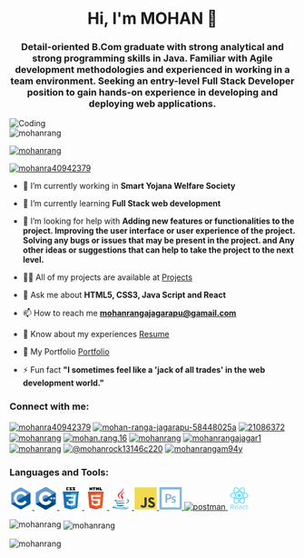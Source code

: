 <h1 align="center">Hi, I'm MOHAN 👋</h1>
<h3 align="center">Detail-oriented B.Com graduate with strong analytical and strong programming skills in Java. Familiar with Agile development methodologies and experienced in working in a team environment. Seeking an entry-level Full Stack Developer position to gain hands-on experience in developing and deploying web applications.</h3>
<img align="left" alt="Coding" width="650" src="https://thumbs.gfycat.com/CalmKeyEidolonhelvum-max-1mb.gif" />

<p align="left"> <img src="https://komarev.com/ghpvc/?username=mohanrang&label=Profile%20views&color=0e75b6&style=flat" alt="mohanrang" /> </p>

<p align="left"> <a href="https://github.com/ryo-ma/github-profile-trophy"><img src="https://github-profile-trophy.vercel.app/?username=mohanrang" alt="mohanrang" /></a> </p>

<p align="left"> <a href="https://twitter.com/mohanra40942379" target="blank"><img src="https://img.shields.io/twitter/follow/mohanra40942379?logo=twitter&style=for-the-badge" alt="mohanra40942379" /></a> </p>

- 🔭 I’m currently working in **Smart Yojana Welfare Society**

- 🌱 I’m currently learning **Full Stack web development**

- 🤝 I’m looking for help with **Adding new features or functionalities to the project. Improving the user interface or user experience of the project. Solving any bugs or issues that may be present in the project. and Any other ideas or suggestions that can help to take the project to the next level.**

- 👨‍💻 All of my projects are available at [Projects ](https://mohan-ranga-portfolio.netlify.app/)

- 💬 Ask me about **HTML5, CSS3, Java Script and React**

- 📫 How to reach me **mohanrangajagarapu@gamail.com**

- 📄 Know about my experiences [Resume](https://drive.google.com/file/d/1WTEY9FLDkgED3Aju3_yHvVs2Syv5kv9P/view?usp=share_link)

-  👨‍ My Portfolio [Portfolio](https://mohan-ranga-portfolio.netlify.app/)

- ⚡ Fun fact **"I sometimes feel like a 'jack of all trades' in the web development world."**

<h3 align="left">Connect with me:</h3>
<p align="left">
<a href="https://twitter.com/mohanra40942379" target="blank"><img align="center" src="https://raw.githubusercontent.com/rahuldkjain/github-profile-readme-generator/master/src/images/icons/Social/twitter.svg" alt="mohanra40942379" height="30" width="40" /></a>
<a href="https://linkedin.com/in/mohan-ranga-jagarapu-58448025a" target="blank"><img align="center" src="https://raw.githubusercontent.com/rahuldkjain/github-profile-readme-generator/master/src/images/icons/Social/linked-in-alt.svg" alt="mohan-ranga-jagarapu-58448025a" height="30" width="40" /></a>
<a href="https://stackoverflow.com/users/21086372" target="blank"><img align="center" src="https://raw.githubusercontent.com/rahuldkjain/github-profile-readme-generator/master/src/images/icons/Social/stack-overflow.svg" alt="21086372" height="30" width="40" /></a>
<a href="https://codesandbox.com/mohanrang" target="blank"><img align="center" src="https://raw.githubusercontent.com/rahuldkjain/github-profile-readme-generator/master/src/images/icons/Social/codesandbox.svg" alt="mohanrang" height="30" width="40" /></a>
<a href="https://fb.com/mohan.rang.16" target="blank"><img align="center" src="https://raw.githubusercontent.com/rahuldkjain/github-profile-readme-generator/master/src/images/icons/Social/facebook.svg" alt="mohan.rang.16" height="30" width="40" /></a>
<a href="https://instagram.com/mohanrang" target="blank"><img align="center" src="https://raw.githubusercontent.com/rahuldkjain/github-profile-readme-generator/master/src/images/icons/Social/instagram.svg" alt="mohanrang" height="30" width="40" /></a>
<a href="https://www.hackerrank.com/mohanrangajagar1" target="blank"><img align="center" src="https://raw.githubusercontent.com/rahuldkjain/github-profile-readme-generator/master/src/images/icons/Social/hackerrank.svg" alt="mohanrangajagar1" height="30" width="40" /></a>
<a href="https://www.leetcode.com/mohanrang" target="blank"><img align="center" src="https://raw.githubusercontent.com/rahuldkjain/github-profile-readme-generator/master/src/images/icons/Social/leet-code.svg" alt="mohanrang" height="30" width="40" /></a>
<a href="https://www.hackerearth.com/@mohanrock13146c220" target="blank"><img align="center" src="https://raw.githubusercontent.com/rahuldkjain/github-profile-readme-generator/master/src/images/icons/Social/hackerearth.svg" alt="@mohanrock13146c220" height="30" width="40" /></a>
<a href="https://auth.geeksforgeeks.org/user/mohanrangam94y" target="blank"><img align="center" src="https://raw.githubusercontent.com/rahuldkjain/github-profile-readme-generator/master/src/images/icons/Social/geeks-for-geeks.svg" alt="mohanrangam94y" height="30" width="40" /></a>
</p>

<h3 align="left">Languages and Tools:</h3>
<p align="left"> <a href="https://www.cprogramming.com/" target="_blank" rel="noreferrer"> <img src="https://raw.githubusercontent.com/devicons/devicon/master/icons/c/c-original.svg" alt="c" width="40" height="40"/> </a> <a href="https://www.w3schools.com/cpp/" target="_blank" rel="noreferrer"> <img src="https://raw.githubusercontent.com/devicons/devicon/master/icons/cplusplus/cplusplus-original.svg" alt="cplusplus" width="40" height="40"/> </a> <a href="https://www.w3schools.com/css/" target="_blank" rel="noreferrer"> <img src="https://raw.githubusercontent.com/devicons/devicon/master/icons/css3/css3-original-wordmark.svg" alt="css3" width="40" height="40"/> </a> <a href="https://www.w3.org/html/" target="_blank" rel="noreferrer"> <img src="https://raw.githubusercontent.com/devicons/devicon/master/icons/html5/html5-original-wordmark.svg" alt="html5" width="40" height="40"/> </a> <a href="https://www.java.com" target="_blank" rel="noreferrer"> <img src="https://raw.githubusercontent.com/devicons/devicon/master/icons/java/java-original.svg" alt="java" width="40" height="40"/> </a> <a href="https://developer.mozilla.org/en-US/docs/Web/JavaScript" target="_blank" rel="noreferrer"> <img src="https://raw.githubusercontent.com/devicons/devicon/master/icons/javascript/javascript-original.svg" alt="javascript" width="40" height="40"/> </a> <a href="https://www.photoshop.com/en" target="_blank" rel="noreferrer"> <img src="https://raw.githubusercontent.com/devicons/devicon/master/icons/photoshop/photoshop-line.svg" alt="photoshop" width="40" height="40"/> </a> <a href="https://postman.com" target="_blank" rel="noreferrer"> <img src="https://www.vectorlogo.zone/logos/getpostman/getpostman-icon.svg" alt="postman" width="40" height="40"/> </a> <a href="https://reactjs.org/" target="_blank" rel="noreferrer"> <img src="https://raw.githubusercontent.com/devicons/devicon/master/icons/react/react-original-wordmark.svg" alt="react" width="40" height="40"/> </a> </p>

<p><img align="left" src="https://github-readme-stats.vercel.app/api/top-langs?username=mohanrang&show_icons=true&locale=en&layout=compact" alt="mohanrang" /></p>

<p>&nbsp;<img align="center" src="https://github-readme-stats.vercel.app/api?username=mohanrang&show_icons=true&locale=en" alt="mohanrang" /></p>

<p><img align="center" src="https://github-readme-streak-stats.herokuapp.com/?user=mohanrang&" alt="mohanrang" /></p>

